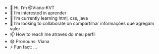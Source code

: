 - 👋 Hi, I’m @Viana-KVT
- 👀 I’m interested in aprender 
- 🌱 I’m currently learning html, css, java
- 💞️ I’m looking to collaborate on compartilhar informações que agregam valor
- 📫 How to reach me atraves do meu perfil 
- 😄 Pronouns: Viana 
- ⚡ Fun fact: ...

<!---
Viana-KVT/Viana-KVT is a ✨ special ✨ repository because its `README.md` (this file) appears on your GitHub profile.
You can click the Preview link to take a look at your changes.
--->
